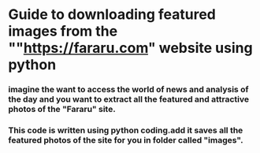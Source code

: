
# Guide to downloading featured images from the ""https://fararu.com" website using python

### imagine the want to access the world of news and analysis of the day and you want to extract all the featured and attractive photos of the "Fararu" site.
### This code is written using python coding.add it saves all the featured photos of the site for you in folder called "images".
